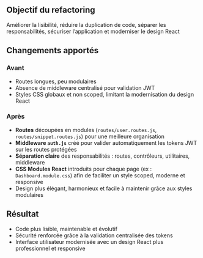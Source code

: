 ## Objectif du refactoring  
Améliorer la lisibilité, réduire la duplication de code, séparer les responsabilités,
sécuriser l’application et moderniser le design React

## Changements apportés

### Avant  
- Routes longues, peu modulaires
- Absence de middleware centralisé pour validation JWT
- Styles CSS globaux et non scoped, limitant la modernisation du design React

### Après  
- **Routes** découpées en modules (`routes/user.routes.js`, `routes/snippet.routes.js`) pour une meilleure organisation
- **Middleware `auth.js`** créé pour valider automatiquement les tokens JWT sur les routes protégées
- **Séparation claire** des responsabilités : routes, contrôleurs, utilitaires, middleware
- **CSS Modules React** introduits pour chaque page (ex : `Dashboard.module.css`) afin de faciliter un style scoped, moderne et responsive  
- Design plus élégant, harmonieux et facile à maintenir grâce aux styles modulaires

## Résultat  
- Code plus lisible, maintenable et évolutif
- Sécurité renforcée grâce à la validation centralisée des tokens
- Interface utilisateur modernisée avec un design React plus professionnel et responsive

